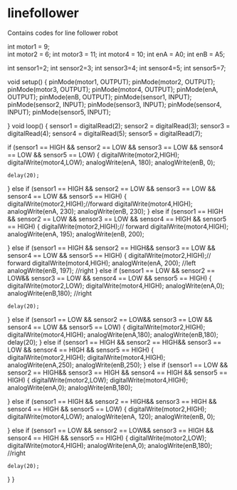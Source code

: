 # linefollower
Contains codes for line follower robot

int motor1 = 9;  
int motor2 = 6;
int motor3 = 11;
int motor4 = 10;
int enA = A0;
int enB = A5;

int sensor1=2;
int sensor2=3;
int sensor3=4;
int sensor4=5;
int sensor5=7;

void setup()
{
  pinMode(motor1, OUTPUT);
  pinMode(motor2, OUTPUT);
  pinMode(motor3, OUTPUT);
  pinMode(motor4, OUTPUT);
  pinMode(enA,  OUTPUT);
  pinMode(enB,  OUTPUT);
  pinMode(sensor1, INPUT);
  pinMode(sensor2, INPUT);
  pinMode(sensor3, INPUT);
  pinMode(sensor4, INPUT);
  pinMode(sensor5, INPUT);
  

}
void loop()
{
  sensor1 = digitalRead(2);
  sensor2 = digitalRead(3);
  sensor3 = digitalRead(4);
  sensor4 = digitalRead(5);
  sensor5 = digitalRead(7);

  if (sensor1 == HIGH && sensor2 == LOW && sensor3 == LOW && sensor4 == LOW && sensor5 == LOW)
  {
    digitalWrite(motor2,HIGH);
    digitalWrite(motor4,LOW);
    analogWrite(enA, 180);
    analogWrite(enB, 0);

    delay(20);
  }
 else if (sensor1 == HIGH && sensor2 == LOW && sensor3 == LOW && sensor4 == LOW && sensor5 == HIGH)
 {
  digitalWrite(motor2,HIGH);//forward
  digitalWrite(motor4,HIGH);
  analogWrite(enA, 230);
  analogWrite(enB, 230);
 }
 else if (sensor1 == HIGH && sensor2 == LOW && sensor3 == LOW && sensor4 == HIGH && sensor5 == HIGH)
{
  digitalWrite(motor2,HIGH);// forward
  digitalWrite(motor4,HIGH);
  analogWrite(enA, 195);
  analogWrite(enB, 200);
  
}
else if (sensor1 == HIGH && sensor2 == HIGH&& sensor3 == LOW && sensor4 == LOW && sensor5 == HIGH)
{
   digitalWrite(motor2,HIGH);// forward
   digitalWrite(motor4,HIGH);
   analogWrite(enA, 200); //left
   analogWrite(enB, 197);  //right
}
else if (sensor1 == LOW && sensor2 == LOW&& sensor3 == LOW && sensor4 == LOW && sensor5 == HIGH)
{
    digitalWrite(motor2,LOW);
    digitalWrite(motor4,HIGH);
    analogWrite(enA,0);
    analogWrite(enB,180);  //right

    delay(20);
}
else if (sensor1 == LOW && sensor2 == LOW&& sensor3 == LOW && sensor4 == LOW && sensor5 == LOW)
{
    digitalWrite(motor2,HIGH);
    digitalWrite(motor4,HIGH);
    analogWrite(enA,180);
    analogWrite(enB,180);
    delay(20);
}
else if (sensor1 == HIGH && sensor2 == HIGH&& sensor3 == LOW && sensor4 == HIGH && sensor5 == HIGH)
{
    digitalWrite(motor2,HIGH);
    digitalWrite(motor4,HIGH);
    analogWrite(enA,250);
    analogWrite(enB,250);
}
else if (sensor1 == LOW && sensor2 == HIGH&& sensor3 == HIGH && sensor4 == HIGH && sensor5 == HIGH)
{
    digitalWrite(motor2,LOW);
    digitalWrite(motor4,HIGH);
    analogWrite(enA,0);
    analogWrite(enB,180);
   
}
else if (sensor1 == HIGH && sensor2 == HIGH&& sensor3 == HIGH && sensor4 == HIGH && sensor5 == LOW)
{
    digitalWrite(motor2,HIGH);
    digitalWrite(motor4,LOW);
    analogWrite(enA, 120);
    analogWrite(enB, 0);
   
}
else if (sensor1 == LOW && sensor2 == LOW&& sensor3 == HIGH && sensor4 == HIGH && sensor5 == HIGH)
{
    digitalWrite(motor2,LOW);
    digitalWrite(motor4,HIGH);
    analogWrite(enA,0);
    analogWrite(enB,180); //right

    delay(20);
}
}
